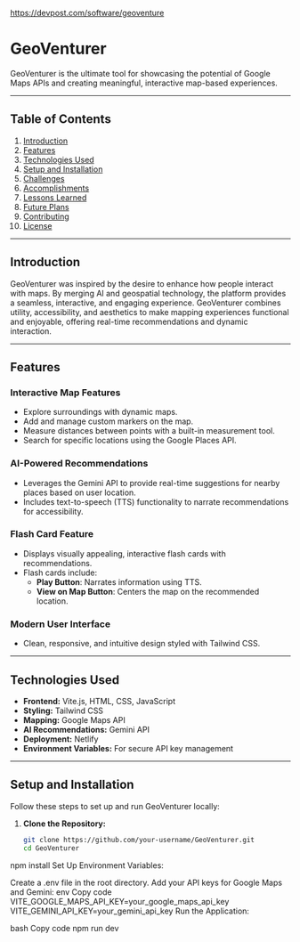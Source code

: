 https://devpost.com/software/geoventure

# GeoVenturer

GeoVenturer is the ultimate tool for showcasing the potential of Google Maps APIs and creating meaningful, interactive map-based experiences.

---

## Table of Contents

1. [Introduction](#introduction)
2. [Features](#features)
3. [Technologies Used](#technologies-used)
4. [Setup and Installation](#setup-and-installation)
5. [Challenges](#challenges)
6. [Accomplishments](#accomplishments)
7. [Lessons Learned](#lessons-learned)
8. [Future Plans](#future-plans)
9. [Contributing](#contributing)
10. [License](#license)

---

## Introduction

GeoVenturer was inspired by the desire to enhance how people interact with maps. By merging AI and geospatial technology, the platform provides a seamless, interactive, and engaging experience. GeoVenturer combines utility, accessibility, and aesthetics to make mapping experiences functional and enjoyable, offering real-time recommendations and dynamic interaction.

---

## Features

### Interactive Map Features
- Explore surroundings with dynamic maps.
- Add and manage custom markers on the map.
- Measure distances between points with a built-in measurement tool.
- Search for specific locations using the Google Places API.

### AI-Powered Recommendations
- Leverages the Gemini API to provide real-time suggestions for nearby places based on user location.
- Includes text-to-speech (TTS) functionality to narrate recommendations for accessibility.

### Flash Card Feature
- Displays visually appealing, interactive flash cards with recommendations.
- Flash cards include:
  - **Play Button**: Narrates information using TTS.
  - **View on Map Button**: Centers the map on the recommended location.

### Modern User Interface
- Clean, responsive, and intuitive design styled with Tailwind CSS.

---

## Technologies Used

- **Frontend:** Vite.js, HTML, CSS, JavaScript
- **Styling:** Tailwind CSS
- **Mapping:** Google Maps API
- **AI Recommendations:** Gemini API
- **Deployment:** Netlify
- **Environment Variables:** For secure API key management

---

## Setup and Installation

Follow these steps to set up and run GeoVenturer locally:

1. **Clone the Repository:**
   ```bash
   git clone https://github.com/your-username/GeoVenturer.git
   cd GeoVenturer
npm install
Set Up Environment Variables:

Create a .env file in the root directory.
Add your API keys for Google Maps and Gemini:
env
Copy code
VITE_GOOGLE_MAPS_API_KEY=your_google_maps_api_key
VITE_GEMINI_API_KEY=your_gemini_api_key
Run the Application:

bash
Copy code
npm run dev
